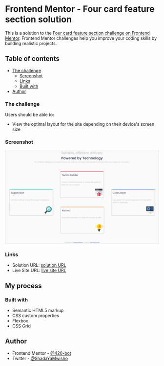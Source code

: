 # Frontend Mentor - Four card feature section solution

This is a solution to the [Four card feature section challenge on Frontend Mentor](https://www.frontendmentor.io/challenges/four-card-feature-section-weK1eFYK). Frontend Mentor challenges help you improve your coding skills by building realistic projects. 

## Table of contents

- [The challenge](#the-challenge)
  - [Screenshot](#screenshot)
  - [Links](#links)
  - [Built with](#built-with)
- [Author](#author)

### The challenge

Users should be able to:

- View the optimal layout for the site depending on their device's screen size

### Screenshot

![Solution Screenshot](./design/desktop.png)

### Links

- Solution URL: [solution URL](https://github.com/420-bot/four-card-feature-section-master)
- Live Site URL: [live site URL](https://420-bot.github.io/four-card-feature-section-master/)

## My process

### Built with

- Semantic HTML5 markup
- CSS custom properties
- Flexbox
- CSS Grid

## Author

- Frontend Mentor - [@420-bot](https://www.frontendmentor.io/profile/420-bot)
- Twitter - [@ShadaYaMwisho](https://www.twitter.com/ShadaYaMwisho)


